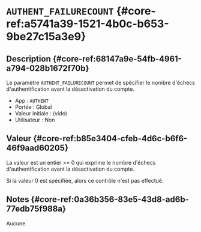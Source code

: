 # `AUTHENT_FAILURECOUNT` {#core-ref:a5741a39-1521-4b0c-b653-9be27c15a3e9}

## Description {#core-ref:68147a9e-54fb-4961-a794-028b1672f70b}

Le paramètre `AUTHENT_FAILURECOUNT` permet de spécifier le nombre d'échecs
d'authentification avant la désactivation du compte.

*   App : `AUTHENT`
*   Portée : Global
*   Valeur initiale : (vide)
*   Utilisateur : Non

## Valeur {#core-ref:b85e3404-cfeb-4d6c-b6f6-46f9aad60205}

La valeur est un entier >= 0 qui exprime le nombre d'échecs d'authentification
avant la désactivation du compte.

Si la valeur 0 est spécifiée, alors ce contrôle n'est pas effectué.

## Notes {#core-ref:0a36b356-83e5-43d8-ad6b-77edb75f988a}

Aucune.

<!-- links -->